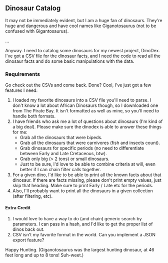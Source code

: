 ## Dinosaur Catalog

It may not be immediately evident, but I am a huge fan of dinosaurs. They're huge and dangerous and have cool names like Giganotosaurus (not to be confused with Gigantosaurus).

...

Anyway. I need to catalog some dinosaurs for my newest project, DinoDex. I've got a [CSV](http://ruby-doc.org/stdlib-1.9.3/libdoc/csv/rdoc/CSV.html) file for the dinosaur facts, and I need the code to read all the dinosaur facts and do some basic manipulations with the data.

### Requirements

Go check out the CSVs and come back. Done? Cool, I've just got a few features I need:

1. I loaded my favorite dinosaurs into a CSV file you'll need to parse. I don't know a lot about African Dinosaurs though, so I downloaded one from The Pirate Bay. It isn't formatted as well as mine, so you'll need to handle both formats.
2. I have friends who ask me a lot of questions about dinosaurs (I'm kind of a big deal). Please make sure the dinodex is able to answer these things for me:
    * Grab all the dinosaurs that were bipeds.
    * Grab all the dinosaurs that were carnivores (fish and insects count).
    * Grab dinosaurs for specific periods (no need to differentiate between Early and Late Cretaceous, btw).
    * Grab only big (> 2 tons) or small dinosaurs.
    * Just to be sure, I'd love to be able to combine criteria at will, even better if I can chain filter calls together.
3. For a given dino, I'd like to be able to print all the known facts about that dinosaur. If there are facts missing, please don't print empty values, just skip that heading. Make sure to print Early / Late etc for the periods.
4. Also, I'll probably want to print all the dinosaurs in a given collection (after filtering, etc).

#### Extra Credit

1. I would love to have a way to do (and chain) generic search by parameters. I can pass in a hash, and I'd like to get the proper list of dinos back out.
2. CSV isn't my favorite format in the world. Can you implement a JSON export feature?

Happy Hunting. (Giganotosaurus was the largest hunting dinosaur, at 46 feet long and up to 8 tons! Suh-weet.)
